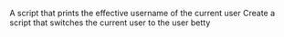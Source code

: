 A script that prints the effective username of the current user
Create a script that switches the current user to the user betty
